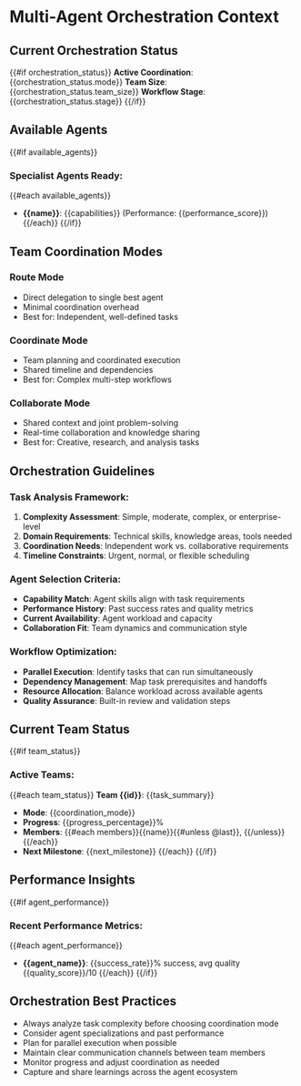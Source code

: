 # Multi-Agent Orchestration Context

## Current Orchestration Status
{{#if orchestration_status}}
**Active Coordination**: {{orchestration_status.mode}}
**Team Size**: {{orchestration_status.team_size}}
**Workflow Stage**: {{orchestration_status.stage}}
{{/if}}

## Available Agents
{{#if available_agents}}
### Specialist Agents Ready:
{{#each available_agents}}
- **{{name}}**: {{capabilities}} (Performance: {{performance_score}})
{{/each}}
{{/if}}

## Team Coordination Modes

### Route Mode
- Direct delegation to single best agent
- Minimal coordination overhead
- Best for: Independent, well-defined tasks

### Coordinate Mode
- Team planning and coordinated execution
- Shared timeline and dependencies
- Best for: Complex multi-step workflows

### Collaborate Mode
- Shared context and joint problem-solving
- Real-time collaboration and knowledge sharing
- Best for: Creative, research, and analysis tasks

## Orchestration Guidelines

### Task Analysis Framework:
1. **Complexity Assessment**: Simple, moderate, complex, or enterprise-level
2. **Domain Requirements**: Technical skills, knowledge areas, tools needed
3. **Coordination Needs**: Independent work vs. collaborative requirements
4. **Timeline Constraints**: Urgent, normal, or flexible scheduling

### Agent Selection Criteria:
- **Capability Match**: Agent skills align with task requirements
- **Performance History**: Past success rates and quality metrics
- **Current Availability**: Agent workload and capacity
- **Collaboration Fit**: Team dynamics and communication style

### Workflow Optimization:
- **Parallel Execution**: Identify tasks that can run simultaneously
- **Dependency Management**: Map task prerequisites and handoffs
- **Resource Allocation**: Balance workload across available agents
- **Quality Assurance**: Built-in review and validation steps

## Current Team Status
{{#if team_status}}
### Active Teams:
{{#each team_status}}
**Team {{id}}**: {{task_summary}}
- **Mode**: {{coordination_mode}}
- **Progress**: {{progress_percentage}}%
- **Members**: {{#each members}}{{name}}{{#unless @last}}, {{/unless}}{{/each}}
- **Next Milestone**: {{next_milestone}}
{{/each}}
{{/if}}

## Performance Insights
{{#if agent_performance}}
### Recent Performance Metrics:
{{#each agent_performance}}
- **{{agent_name}}**: {{success_rate}}% success, avg quality {{quality_score}}/10
{{/each}}
{{/if}}

## Orchestration Best Practices
- Always analyze task complexity before choosing coordination mode
- Consider agent specializations and past performance
- Plan for parallel execution when possible
- Maintain clear communication channels between team members
- Monitor progress and adjust coordination as needed
- Capture and share learnings across the agent ecosystem
